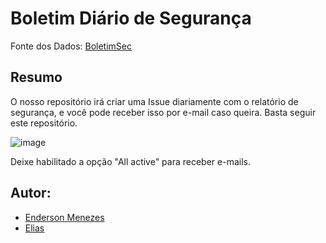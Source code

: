 # Boletim Diário de Segurança

Fonte dos Dados: [BoletimSec](https://boletimsec.com.br/boletim-diario-ciberseguranca/)

## Resumo

O nosso repositório irá criar uma Issue diariamente com o relatório de segurança, e você pode receber isso por e-mail caso queira. Basta seguir este repositório.

![image](https://user-images.githubusercontent.com/11020807/204060725-7b855c7e-2619-471f-81f4-b071be50d52b.png)

Deixe habilitado a opção "All active" para receber e-mails.

## Autor:

- [Enderson Menezes](https://github.com/endersonmenezes)
- [Elias](https://github.com/ArtumosGOC)
